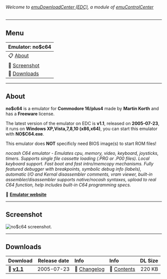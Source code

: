 ###### Welcome to [emuDownloadCenter (EDC)](https://github.com/PhoenixInteractiveNL/emuDownloadCenter/wiki/), a module of [emuControlCenter](https://github.com/PhoenixInteractiveNL/emuControlCenter/wiki/)
***
## Menu
| **Emulator: no$c64** |
|:---------|
| :clipboard: [About](#about) |
| :sunrise: [Screenshot](#screenshot) |
| :floppy_disk: [Downloads](#downloads) |
***
## About
**no$c64** is a emulator for **Commodore 16/plus4** made by **Martin Korth** and has a **Freeware** license.

The latest version of the emulator on EDC is **v1.1**, released on **2005-07-23**, it runs on **Windows XP,Vista,7,8,10 (x86,x64)**, you can start this emulator with **NO$C64.exe**.

This emulator does **NOT** specificly need BIOS image(s) to start ROM files!

_nocash C64 emulator - Emulates cpu, memory, video, keyboard, joysticks, timers. Supports single file cassette loading (.PRG or .P00 files). Local keyboard support. Fast boot and fast intro/memcopy mechanisms. Fully featured debugger with breakpoints, symbolic debug info (labels), automatic I/O and Kernal disassembler comments, vram viewer, built-in assembler/disassembler supports native/nocash syntaxes, upload to real C64 function, help includes built-in C64 programming specs._

:link: [**Emulator website**](http://problemkaputt.de/index.htm)
***
## Screenshot
![](https://raw.githubusercontent.com/PhoenixInteractiveNL/emuDownloadCenter/master/hooks/noc64/screen.jpg "no$c64 screenshot.")
***
## Downloads
| Download | Release date  | Info       | Info       | DL Size    |
|:---------|:-------------:|:-----------|:-----------|-----------:|
| :floppy_disk: [**v1.1**](https://github.com/PhoenixInteractiveNL/edc-repo0001/raw/master/noc64/1.1.7z) | 2005-07-23 | :page_facing_up: [Changelog](https://github.com/PhoenixInteractiveNL/edc-repo0001/blob/master/noc64/1.1_changelog.txt) | :mag_right: [Contents](https://github.com/PhoenixInteractiveNL/edc-repo0001/blob/master/noc64/1.1_contents.txt) | 220 KB |
